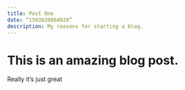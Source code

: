 ```yaml
---
title: Post One
date: “1583826864020”
description: My reasons for starting a blog.
---
```


# This is an amazing blog post.

Really it’s just great
